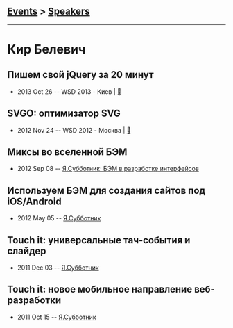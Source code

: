 ## [Events](../README.md) > [Speakers](../speakers.md)
---

# Кир Белевич

## Пишем свой jQuery за 20 минут
- 2013 Oct 26 -- WSD 2013 - Киев  | [:notebook:](https://wsd.events/2013/10/26/pres/jq-twenty.pdf)  
## SVGO: оптимизатор SVG
- 2012 Nov 24 -- WSD 2012 - Москва  | [:notebook:](https://wsd.events/2012/11/24/pres/svgo.pdf)  
## Миксы во вселенной БЭМ
- 2012 Sep 08 -- [Я.Субботник: БЭМ в разработке интерфейсов](https://events.yandex.ru/lib/talks/327/)    
## Используем БЭМ для создания сайтов под iOS&#x2F;Android
- 2012 May 05 -- [Я.Субботник](https://events.yandex.ru/lib/talks/121/)    
## Touch it: универсальные тач-события и слайдер
- 2011 Dec 03 -- [Я.Субботник](https://events.yandex.ru/lib/talks/165/)    
## Touch it: новое мобильное направление веб-разработки
- 2011 Oct 15 -- [Я.Субботник](https://events.yandex.ru/lib/talks/202/)    
